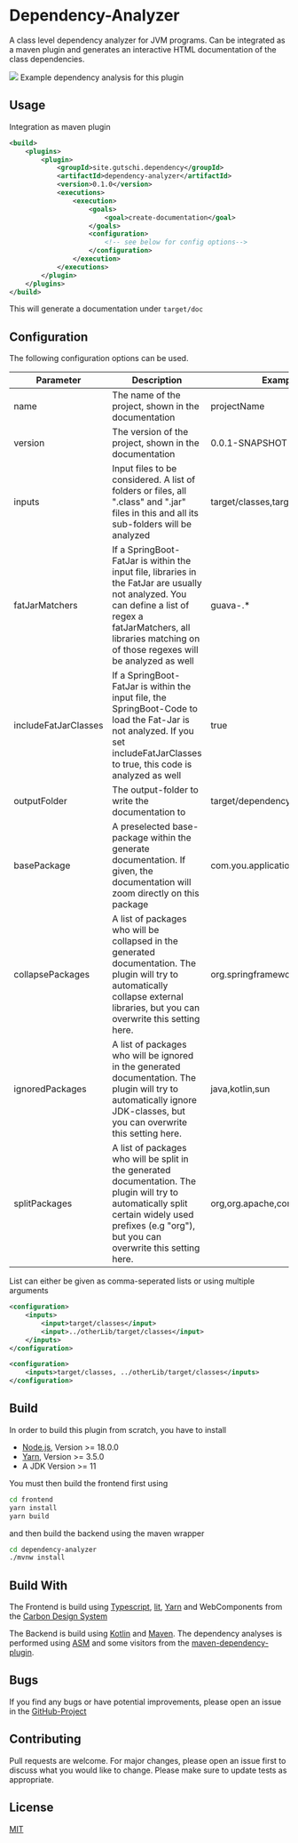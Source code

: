 # Dependency-Analyzer

A class level dependency analyzer for JVM programs. Can be integrated as a maven plugin and generates an interactive HTML documentation of the class dependencies.

![](C:\Users\matth\IdeaProjects\java-dependency-analyzer\doc\Screenshot.png)
Example dependency analysis for this plugin

## Usage

Integration as maven plugin

```xml
<build>
    <plugins>
        <plugin>
            <groupId>site.gutschi.dependency</groupId>
            <artifactId>dependency-analyzer</artifactId>
            <version>0.1.0</version>
            <executions>
                <execution>
                    <goals>
                        <goal>create-documentation</goal>
                    </goals>
                    <configuration>
                        <!-- see below for config options-->
                    </configuration>
                </execution>
            </executions>
        </plugin>
    </plugins>
</build>
```

This will generate a documentation under `target/doc`

## Configuration

The following configuration options can be used. 

| Parameter             | Description                                                                                                                                                                                                             | Example                           | Default               |
|-----------------------|-------------------------------------------------------------------------------------------------------------------------------------------------------------------------------------------------------------------------|-----------------------------------|-----------------------|
| name                  | The name of the project, shown in the documentation                                                                                                                                                                     | projectName                       | ${project.name}       |
| version               | The version of the project, shown in the documentation                                                                                                                                                                  | 0.0.1-SNAPSHOT                    | ${project.version}    |
| inputs                | Input files to be considered. A list of folders or files, all ".class" and ".jar" files in this and all its sub-folders will be analyzed                                                                                | target/classes,target/project.jar | target/classes        |
| fatJarMatchers        | If a SpringBoot-FatJar is within the input file, libraries in the FatJar are usually not analyzed. You can define a list of regex a fatJarMatchers, all libraries matching on of those regexes will be analyzed as well | guava-.*                          | -                     |
| includeFatJarClasses  | If a SpringBoot-FatJar is within the input file, the SpringBoot-Code to load the Fat-Jar is not analyzed. If you set includeFatJarClasses to true, this code is analyzed as well                                        | true                              | false                 |
| outputFolder          | The output-folder to write the documentation to                                                                                                                                                                         | target/dependency                 | ${basedir}/target/doc |
| basePackage           | A preselected base-package within the generate documentation. If given, the documentation will zoom directly on this package                                                                                            | com.you.application               | -                     |
| collapsePackages      | A list of packages who will be collapsed in the generated documentation. The plugin will try to automatically collapse external libraries, but you can overwrite this setting here.                                     | org.springframework,com.google    | -                     |
| ignoredPackages       | A list of packages who will be ignored in the generated documentation. The plugin will try to automatically ignore JDK-classes, but you can overwrite this setting here.                                                | java,kotlin,sun                   | -                     |
| splitPackages         | A list of packages who will be split in the generated documentation. The plugin will try to automatically split certain widely used prefixes (e.g "org"), but you can overwrite this setting here.                      | org,org.apache,com                | -                     |

List can either be given as comma-seperated lists or using multiple arguments

```xml
<configuration>
    <inputs>
        <input>target/classes</input>
        <input>../otherLib/target/classes</input>
    </inputs>
</configuration>
```

```xml
<configuration>
    <inputs>target/classes, ../otherLib/target/classes</inputs>
</configuration>
```

## Build
In order to build this plugin from scratch, you have to install
* [Node.js](https://nodejs.org/en), Version >= 18.0.0
* [Yarn](https://yarnpkg.com/), Version >= 3.5.0
* A JDK Version >= 11

You must then build the frontend first using
```bash
cd frontend
yarn install
yarn build
```

and then build the backend using the maven wrapper
```bash
cd dependency-analyzer
./mvnw install
```

## Build With
The Frontend is build using [Typescript](https://www.typescriptlang.org/), [lit](https://lit.dev/), [Yarn](https://yarnpkg.com/) and WebComponents from the [Carbon Design System](https://web-components.carbondesignsystem.com/)

The Backend is build using [Kotlin](https://kotlinlang.org/) and [Maven](https://maven.apache.org/). The dependency analyses is performed using [ASM](https://asm.ow2.io/) and some visitors from the [maven-dependency-plugin](https://maven.apache.org/plugins/maven-dependency-plugin/). 

## Bugs
If you find any bugs or have potential improvements, please open an issue in the [GitHub-Project](https://github.com/lizzyTheLizard/java-dependency-analyzer/issues)

## Contributing
Pull requests are welcome. For major changes, please open an issue first  to discuss what you would like to change.
Please make sure to update tests as appropriate.

## License
[MIT](https://choosealicense.com/licenses/mit/)